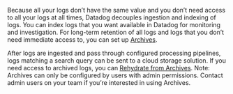 Because all your logs don’t have the same value and you don’t need access to all your logs at all times, Datadog decouples ingestion and indexing of logs. You can index logs that you want available in Datadog for monitoring and investigation. For long-term retention of all logs and logs that you don’t need immediate access to, you can set up <a href="https://docs.datadoghq.com/logs/archives" target="_blank">Archives</a>. 

After logs are ingested and pass through configured processing pipelines, logs matching a search query can be sent to a cloud storage solution. If you need access to archived logs, you can <a href="https://docs.datadoghq.com/logs/archives/rehydrating" target="_blank">Rehydrate from Archives</a>. Note: Archives can only be configured by users with admin permissions. Contact admin users on your team if you’re interested in using Archives.